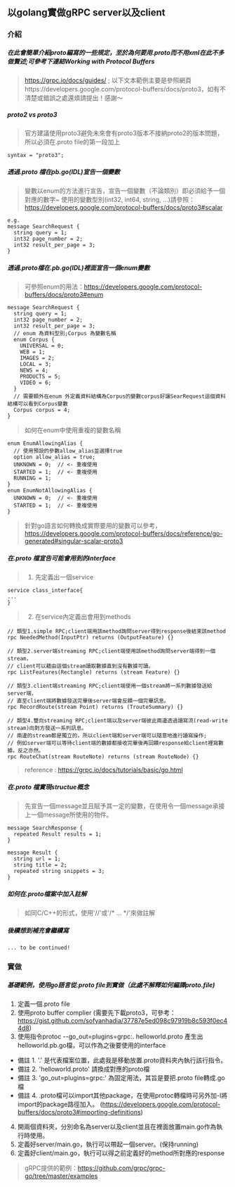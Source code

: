 ## 以golang實做gRPC server以及client

### 介紹
##### 在此會簡單介紹proto編寫的一些規定，至於為何要用.proto而不用xml在此不多做贅述;可參考下連結Working with Protocol Buffers
> https://grpc.io/docs/guides/ ; 以下文本範例主要是參照網頁https://developers.google.com/protocol-buffers/docs/proto3，如有不清楚或錯誤之處還煩請提出！感謝～

##### proto2 vs proto3
> 官方建議使用proto3避免未來會有proto3版本不接納proto2的版本問題，所以必須在.proto file的第一段加上
```
syntax = "proto3";
```

##### 透過.proto 檔在pb.go(IDL)宣告一個變數
> 變數以enum的方法進行宣告，宣告一個變數（不論類別）即必須給予一個對應的數字~
> 使用的變數型別(int32, int64, string, ...)請參照：https://developers.google.com/protocol-buffers/docs/proto3#scalar
```
e.g.
message SearchRequest {
  string query = 1;
  int32 page_number = 2;
  int32 result_per_page = 3;
}
```

##### 透過.proto檔在.pb.go(IDL)裡面宣告一個enum變數
> 可參照enum的用法：https://developers.google.com/protocol-buffers/docs/proto3#enum
```
message SearchRequest {
  string query = 1;
  int32 page_number = 2;
  int32 result_per_page = 3;
  // enum 為資料型別;Corpus 為變數名稱
  enum Corpus {
    UNIVERSAL = 0;
    WEB = 1;
    IMAGES = 2;
    LOCAL = 3;
    NEWS = 4;
    PRODUCTS = 5;
    VIDEO = 6;
  }
  // 需要額外在enum 外定義資料結構為Corpus的變數corpus好讓SearRequest這個資料結構可以看到Corpus變數
  Corpus corpus = 4;
}
```
> 如何在enum中使用重複的變數名稱
```
enum EnumAllowingAlias {
  // 使用預設的參數allow_alias並選擇true 
  option allow_alias = true;
  UNKNOWN = 0;  // <- 重複使用
  STARTED = 1;  // <- 重複使用
  RUNNING = 1;
}
enum EnumNotAllowingAlias {
  UNKNOWN = 0;  // <- 重複使用
  STARTED = 1;  // <- 重複使用
}
```
> 針對go語言如何轉換成實際要用的變數可以參考，https://developers.google.com/protocol-buffers/docs/reference/go-generated#singular-scalar-proto3

##### 在.proto 檔宣告可能會用到的interface
> 1. 先定義出一個service
```
service class_interface{
...
}
```
> 2. 在service內定義出會用到methods
```
// 類型1.simple RPC;client端用該method詢問server得到response後結束該method
rpc NeededMethod(InputPtr) returns (OutputFeature) {}

// 類型2.server端streaming RPC;client端使用該method詢問server端得到一個stream，
// client可以藉由這個stream讀取數據直到沒有數據可讀。
rpc ListFeatures(Rectangle) returns (stream Feature) {}

// 類型3.client端streaming RPC;client端使用一個stream將一系列數據發送給server端，
// 直至client端將數據發送完畢後server端會反饋一個完畢訊息。
rpc RecordRoute(stream Point) returns (TrouteSummary) {}

// 類型4.雙向streaming RPC;client端以及server端彼此兩邊透過讀寫流(read-write stream)向對方發送一系列訊息。
// 兩邊的stream都是獨立的，所以client端和server端可以隨意地進行讀寫操作;
// 例如server端可以等待client端的數據都接收完畢後再回饋response給client裡寫數據。反之亦然。
rpc RouteChat(stream RouteNote) returns (stream RouteNode) {}
```
> reference : https://grpc.io/docs/tutorials/basic/go.html

##### 在.proto 檔實現structue概念
> 先宣告一個message並且賦予其一定的變數，在使用令一個message承接上一個message所使用的物件。
```
message SearchResponse {
  repeated Result results = 1;
}

message Result {
  string url = 1;
  string title = 2;
  repeated string snippets = 3;
}
```

##### 如何在.proto檔案中加入註解
> 如同C/C++的形式，使用'//'或'/* ... */'來做註解


##### 後續想到補充會繼續寫
```
... to be continued!
```

### 實做
##### 基礎範例，使用go語言從.proto file到實做（此處不解釋如何編譯proto.file)
1. 定義一個.proto file
2. 使用proto buffer complier (需要先下載proto3，可參考：https://gist.github.com/sofyanhadia/37787e5ed098c97919b8c593f0ec44d8)
3. 使用指令protoc --go_out=plugins=grpc:. helloworld.proto 產生出helloworld.pb.go檔，可以作為之後要使用的interface
- 備註 1. '.' 是代表檔案位置，此處我是移動放置.proto資料夾內執行該行指令。 
- 備註 2. 'helloworld.proto' 請換成對應的proto檔
- 備註 3. 'go_out=plugins=grpc:' 為固定用法，其旨是要把.proto file轉成.go檔
- 備註 4. .proto檔可以import其他package，在使用protoc轉檔時可另外加-I將import的package路徑加入。
(https://developers.google.com/protocol-buffers/docs/proto3#importing-definitions)
4. 開兩個資料夾，分別命名為server以及client並且在裡面放置main.go作為執行時使用。
5. 定義好server/main.go，執行可以帶起一個server。(保持running)
6. 定義好client/main.go，執行可以得之前定義好的method所對應的response
> gRPC提供的範例：https://github.com/grpc/grpc-go/tree/master/examples
